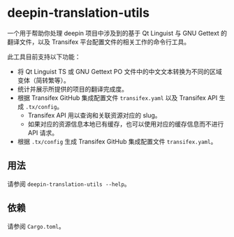 # deepin-translation-utils

一个用于帮助你处理 deepin 项目中涉及到的基于 Qt Linguist 与 GNU Gettext 的翻译文件，以及 Transifex 平台配置文件的相关工作的命令行工具。

此工具目前支持以下功能：

- 将 Qt Linguist TS 或 GNU Gettext PO 文件中的中文文本转换为不同的区域变体（简转繁等）。
- 统计并展示所提供的项目的翻译完成度。
- 根据 Transifex GitHub 集成配置文件 `transifex.yaml` 以及 Transifex API 生成 `.tx/config`。
  - Transifex API 用以查询和关联资源对应的 slug。
  - 如果对应的资源信息本地已有缓存，也可以使用对应的缓存信息而不进行 API 请求。
- 根据 `.tx/config` 生成 Transifex GitHub 集成配置文件 `transifex.yaml`。

## 用法

请参阅 `deepin-translation-utils --help`。

## 依赖

请参阅 `Cargo.toml`。
